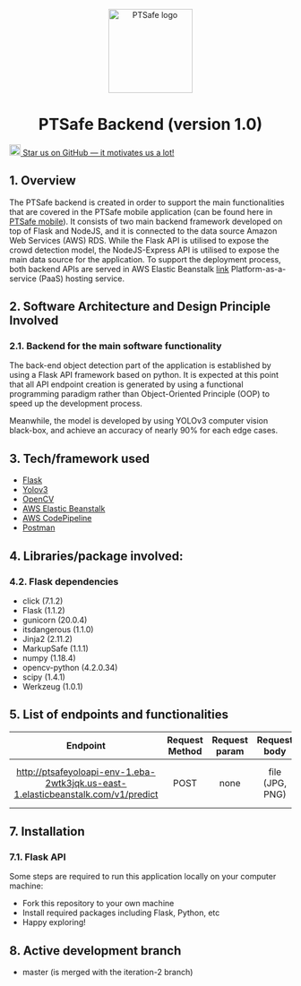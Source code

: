 <p align="center">
    <img src="https://ptsafe-readme-images.s3.ap-southeast-1.amazonaws.com/ptsafe.JPG" alt="PTSafe logo" title="PTSafe"  height="150" />
</p>
<h1 align="center">
    PTSafe Backend (version 1.0)
</h1>
<a align="center" href="https://github.com/ymul0001/ptsafe-backend">
    <img src="https://ptsafe-readme-images.s3.ap-southeast-1.amazonaws.com/Star_icon_stylizedpng.png" alt="PTSafe logo" title="PTSafe"  height="20" />
    Star us on GitHub — it motivates us a lot!
</a> 




## 1. Overview

The PTSafe backend is created in order to support the main functionalities that are covered in the PTSafe mobile application (can be found here in [PTSafe mobile](https://github.com/ymul0001/ptsafe-mobile)). It consists of two main backend framework developed on top of Flask and NodeJS, and it is connected to the data source Amazon Web Services (AWS) RDS. While the Flask API is utilised to expose the crowd detection model, the NodeJS-Express API is utilised to expose the main data source for the application. To support the deployment process, both backend APIs are served in AWS Elastic Beanstalk [link](https://aws.amazon.com/elasticbeanstalk/) Platform-as-a-service (PaaS) hosting service.

## 2. Software Architecture and Design Principle Involved
### 2.1. Backend for the main software functionality
The back-end object detection part of the application is established by using a Flask API framework based on python. It is expected at this point that all API endpoint creation is generated by using a functional programming paradigm rather than Object-Oriented Principle (OOP) to speed up the development process. 

Meanwhile, the model is developed by using YOLOv3 computer vision black-box, and achieve an accuracy of nearly 90% for each edge cases.

## 3. Tech/framework used
- [Flask](https://flask.palletsprojects.com/en/2.1.x/)
- [Yolov3](https://pjreddie.com/darknet/yolo/)
- [OpenCV](https://opencv.org/)
- [AWS Elastic Beanstalk](https://aws.amazon.com/elasticbeanstalk/)
- [AWS CodePipeline](https://aws.amazon.com/codepipeline/)
- [Postman](https://www.postman.com/)

## 4. Libraries/package involved:

### 4.2. Flask dependencies
- click (7.1.2)
- Flask (1.1.2)
- gunicorn (20.0.4)
- itsdangerous (1.1.0)
- Jinja2 (2.11.2)
- MarkupSafe (1.1.1)
- numpy (1.18.4)
- opencv-python (4.2.0.34)
- scipy (1.4.1)
- Werkzeug (1.0.1)

## 5. List of endpoints and functionalities
| Endpoint | Request Method  | Request param  | Request body | functionalities
| :---:   | :-: | :-: | :-: | :-: |
| http://ptsafeyoloapi-env-1.eba-2wtk3jqk.us-east-1.elasticbeanstalk.com/v1/predict| POST | none | file (JPG, PNG) | detect number of people inside a carriage

## 7. Installation
### 7.1. Flask API
Some steps are required to run this application locally on your computer machine:
- Fork this repository to your own machine
- Install required packages including Flask, Python, etc 
- Happy exploring!

## 8. Active development branch
- master (is merged with the iteration-2 branch)

